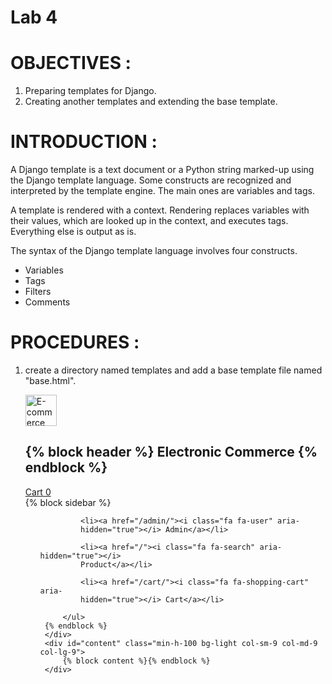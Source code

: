 # Lab 4

# OBJECTIVES :
1) Preparing templates for Django.
2) Creating another templates and extending the base template.

# INTRODUCTION :
A Django template is a text document or a Python string marked-up using the Django template language. Some constructs are recognized and interpreted by the template engine. The main ones are variables and tags.

A template is rendered with a context. Rendering replaces variables with their values, which are looked up in the context, and executes tags. Everything else is output as is.

The syntax of the Django template language involves four constructs.
* Variables
* Tags
* Filters 
* Comments

# PROCEDURES :
1) create a directory named templates and add a base template file named "base.html".

    <!DOCTYPE html>
    <html lang="en">
    <head>
        <link rel="stylesheet"href="https://stackpath.bootstrapcdn.com/bootstrap/4.5.2/css/bootstrap.minss"/>
        <script src="https://code.jquery.com/jquery-3.5.1.slim.min.js"></script>
        <scriptsrc="https://stackpath.bootstrapcdn.com/bootstrap/4.5.2/js/bootstrap.min.js"></script>
        <link rel="stylesheet" href="https://stackpath.bootstrapcdn.com/font-awesome/4.7.0/css/font-awesome.min.css" />
        <title>{% block title %} Electronics Commerce {% endblock %}</title>
        <style type="text/css">
            .min-h-100 { min-height: 100%; }
        </style>
    </head>
    <body>
    <div class="row">
        <div id="header" class="bg-info col-sm-12 col-md-12 col-lg-12">
            <div class="row">
                <div class="col-sm-4 col-md-4 col-lg-4">
                    <img src="https://img.favpng.com/23/7/24/logo-e-commerce-digital-marketing-brand-trade-png-favpng-xTcxcPuHCYQBUh9P8q30ETQji.jpg" alt="E-commerce Logo" style="height:50px; width:auto;" />
                </div>
                <div class="col-sm-7 col-md-7 col-lg-7">
                    <h2>{% block header %} Electronic Commerce {% endblock %}</h2>
                </div>
                <div class="col-sm-1 col-md-1 col-lg-1">
                    <a class="btn btn-success btn-sm ml-3" href="#cart-model" data-toggle="modal">
                        <span>Cart</span>
                        <span class="badge badge-light">
                            <label id="cart_qty">0</label>
                        </span>
                    </a>
                </div>
            </div>
        </div>
    </div>
    <div class="row">
        <div id="sidebar" class="min-h-100 min-h-800 bg-light border col-sm-3 col-md-3 col-lg-3">
        {% block sidebar %}
            <ul>

                <li><a href="/admin/"><i class="fa fa-user" aria-
                hidden="true"></i> Admin</a></li>

                <li><a href="/"><i class="fa fa-search" aria-hidden="true"></i>
                Product</a></li>

                <li><a href="/cart/"><i class="fa fa-shopping-cart" aria-
                hidden="true"></i> Cart</a></li>

            </ul>
        {% endblock %}
        </div>
        <div id="content" class="min-h-100 bg-light col-sm-9 col-md-9 col-lg-9">
            {% block content %}{% endblock %}
        </div>
    </div>
    </body>
    </html>
    
2) In setting.py add the following code:

        TEMPLATES = [
            {
                'BACKEND': 'django.template.backends.django.DjangoTemplates',
                'DIRS': [BASE_DIR / 'templates'],
                .......
            }
        ]

3) Inside “product_module”, create a directory “templates”. Create a html “index.html” and add the following code:

        {% extends "base.html" %}
        {% block title %} Search {% endblock %}
        {% block header %} Search Product {% endblock %}
        {% block content %}
        
        <!--Navbar-->
        <nav class="navbar navbar-expand-lg">
            <div>
                <!-- Links -->
                <ul class="navbar-nav mr-auto">
                    <li class="nav-item active"><a class="nav-link text-dark" href="/ ">All</a></li>
                    {% for category in categories %}
                        <li class="nav-item"><a class="nav-link text-dark"href="/?category={{category.id}}">{{category.name}}</a></li>
                    {% endfor %}
                    {% for brand in brands %}
                        <li class="nav-item">href="/?brand={{brand.id}}">{{brand.name}}</a></li>
                    {% endfor %}
                </ul>
                <!-- Links -->
            </div>
            <div>
                <form class="form-inline" method="POST">
                {% csrf_token %}
                    <div>
                        <input name="query" class="form-control" type="text"placeholder="Search/enter price-range" aria-label="Search"value="{{search_query}}">
                    </div>
                </form>
            </div>
            </nav>
                <!--/.Navbar-->
                {% for product in products %}
                <div class="row border bg-light">
                    <div class="col-md-4">
                        <div class="text-center">
                            <img src="{{ product.image_url }}" style="height:200px; width:auto;" alt="{{ product.name }}">
                        </div>
                    </div>
                    <div class="col-md-3">
                        <span class="btn btn-danger disabled">{{ product.brand.name}}</span>
                        <span class="btn btn-info disabled">{{ product.category.name}}</span>
                        <h3>{{ product.name }}</h3>
                        <h4 class="bold text-secondary">
                            <strong>NRs. {{ product.price }}</strong>
                        </h4>
                        <form class="d-flex" action="/cart" method="GET">
                        <!-- Default input -->
                            <input type="hidden" name="id" value="{{product.id}}" />

                        <input type="number" name="qty" value="1" aria-label="Search" class="form-control" style="width: 100px">

                        <button id="btn-add-to-cart" class="btn btn-primary btn-md" type="submit" data-toggle="modal" data-target="#cart-model"><i class="fa fa-shopping-cart" aria-hidden="true"></i> Add to cart</button>

                    </form>
                </div>
                <div class="col-md-5">
                    <table class="table table-sm">
                    <tr>
                        <td>Available Quantity</td>
                        <td>{{product.quantity}}</td>
                    </tr>
                    <tr>
                        <td>Color Code</td>
                        <td><div style="height: 25px; width: 25px; background-color: {{ product.color_code }};"></div></td>

                    </tr>
                    <tr>
                        <td>Brand</td>
                        <td>{{ product.brand.name }}</td>
                    </tr>
                    <tr>
                        <td>Category</td>
                        <td>{{ product.category.name }}</td>
                    </tr>
                    <tr>
                        <td>Registered On</td>
                        <td>{{ product.registered_on }}</td>
                    </tr>
                    <tr>
                        <td>Is Active</td>
                        <td>
                        {% if product.is_active %}
                            <input type="checkbox" checked />
                        {% else %}
                            <input type="checkbox" />
                        {% endif %}
                        </td>
                    </tr>
                    </table>
                </div>
            </div>
            {% endfor %}
            {% endblock %}

4) In views.py add the follwoing code:

        from django.db.models import Q
        from .models import Product, Brand, Category
        ...
        def index(request):
            if request.method == "GET":
                category_id = request.GET.get("category")
                brand_id = request.GET.get("brand")
                if category_id:
                    filter_query = Q(category__id=category_id)
                products = Product.objects.filter(filter_query)
                elif brand_id:
                    filter_query = Q(brand__id=brand_id)
                products = Product.objects.filter(filter_query)
                else:
                    products = Product.objects.all()
                    categories = Category.objects.all()
                    brands = Brand.objects.all()
                    context = {
                        'products': products,
                        'categories': categories,
                        'brands': brands,
                        'search_query': '',
                    }
                return render(request, 'index.html', context)
            elif request.method == "POST":
                q = request.POST.get("query")
                if "-" in q:
                price_values = q.split("-")
                filter_query = Q(price__gte=price_values[0]) &
                Q(price__lte=price_values[1])
                else:
                    filter_query = Q(name__icontains=q) | Q(price__icontains=q) |Q(brand__name__icontains=q)
                    products = Product.objects.filter(filter_query)
                    categories = Category.objects.all()
                    brands = Brand.objects.all()
                    context = {
                        'products': products,
                        'categories': categories,
                        'brands': brands,
                        'search_query': q,
                    }
                return render(request, 'index.html', context)

5) In urls.py add the path:

        from django.contrib import admin
        from django.urls import path, include
        urlpatterns = [
            path('admin/', admin.site.urls),
            path('', include('product_module.urls')),
        ]

6) Run the server and check the output is correct or not.


# OUTPUT :
![image of product model]()


# CONCLUSION :
Here in this lab session we understood how a base template is extended by another template and how to manupulate data and retrive from database using django